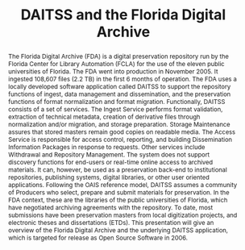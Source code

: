 ---
abstract: '    The Florida Digital Archive (FDA) is a digital preservation repository
  run by the Florida Center for Library Automation (FCLA) for the use of the eleven
  public universities of Florida. The FDA went into production in November 2005. It
  ingested 108,607 files (2.2 TB) in the first 6 months of operation. The FDA uses
  a locally developed software application called DAITSS to support the repository
  functions of ingest, data management and dissemination, and the preservation functions
  of format normalization and format migration. Functionally, DAITSS consists of a
  set of services. The Ingest Service performs format validation, extraction of technical
  metadata, creation of derivative files through normalization and/or migration, and
  storage preparation. Storage Maintenance assures that stored masters remain good
  copies on readable media. The Access Service is responsible for access control,
  reporting, and building Dissemination Information Packages in response to requests.
  Other services include Withdrawal and Repository Management. The system does not
  support discovery functions for end-users or real-time online access to archived
  materials. It can, however, be used as a preservation back-end to institutional
  repositories, publishing systems, digital libraries, or other user oriented applications.
  Following the OAIS reference model, DAITSS assumes a community of Producers who
  select, prepare and submit materials for preservation. In the FDA context, these
  are the libraries of the public universities of Florida, which have negotiated archiving
  agreements with the repository. To date, most submissions have been preservation
  masters from local digitization projects, and electronic theses and dissertations
  (ETDs). This presentation will give an overview of the Florida Digital Archive and
  the underlying DAITSS application, which is targeted for release as Open Source
  Software in 2006.'
creators:
- Caplan, Priscilla
date: null
document_url: https://services.phaidra.univie.ac.at/api/object/o:294553/download
grand_parent: iPRES
institutions: []
keywords:
- ithaca
landing_page_url: https://phaidra.univie.ac.at/o:294553
language: eng
layout: publication
license: CC BY-SA 3.0 AT
notes_url: null
parent: iPRES 2006
presentation_url: null
publication_type: presentation
size: 297941
source_name: iPRES
title: DAITSS and the Florida Digital Archive
year: 2006
---